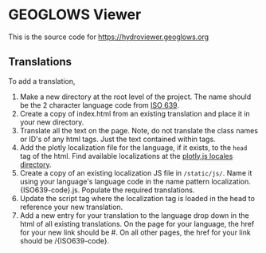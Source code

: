 # GEOGLOWS Viewer

This is the source code for https://hydroviewer.geoglows.org

## Translations

To add a translation,

1. Make a new directory at the root level of the project. The name should be the 2 character language code from [ISO 639](https://en.wikipedia.org/wiki/List_of_ISO_639_language_codes).
2. Create a copy of index.html from an existing translation and place it in your new directory.
3. Translate all the text on the page. Note, do not translate the class names or ID's of any html tags. Just the text contained within tags.
4. Add the plotly localization file for the language, if it exists, to the `head` tag of the html. Find available localizations at the [plotly.js locales directory](https://github.com/plotly/plotly.js/tree/master/lib/locales).
5. Create a copy of an existing localization JS file in `/static/js/`. Name it using your language's language code in the name pattern localization.{ISO639-code}.js. Populate the required translations.
6. Update the script tag where the localization tag is loaded in the head to reference your new translation.
7. Add a new entry for your translation to the language drop down in the html of all existing translations. On the page for your language, the href for your new link should be #. On all other pages, the href for your link should be /{ISO639-code}.
